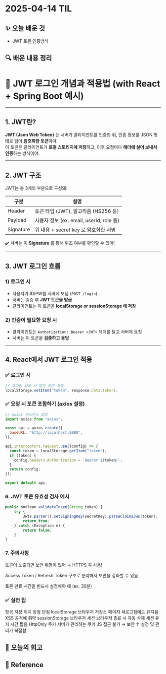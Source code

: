 # 2025-04-14 TIL

## ✨ 오늘 배운 것

- JWT 토큰 인증방식

## 🔍 배운 내용 정리

# 📌 JWT 로그인 개념과 적용법 (with React + Spring Boot 예시)

---

## 1. JWT란?

**JWT (Json Web Token)** 는 서버가 클라이언트를 인증한 뒤, 인증 정보를 JSON 형태로 담아 **암호화한 토큰**이야.  
이 토큰은 클라이언트가 **로컬 스토리지에 저장**하고, 이후 요청마다 **헤더에 실어 보내서 인증**하는 방식이야.

---

## 2. JWT 구조

JWT는 총 3개의 부분으로 구성돼:

| 구분      | 설명                                     |
| --------- | ---------------------------------------- |
| Header    | 토큰 타입 (JWT), 알고리즘 (HS256 등)     |
| Payload   | 사용자 정보 (ex. email, userId, role 등) |
| Signature | 위 내용 + secret key 로 암호화한 서명    |

✔️ 서버는 이 **Signature** 를 통해 위조 여부를 확인할 수 있어!

---

## 3. JWT 로그인 흐름

### 1) 로그인 시

- 사용자가 ID/PW를 서버에 보냄 (`POST /login`)
- 서버는 검증 후 **JWT 토큰을 발급**
- 클라이언트는 이 토큰을 **localStorage or sessionStorage 에 저장**

### 2) 인증이 필요한 요청 시

- 클라이언트는 `Authorization: Bearer <JWT>` 헤더를 달고 서버에 요청
- 서버는 이 토큰을 **검증하고 응답**

---

## 4. React에서 JWT 로그인 적용

### ✅ 로그인 시

```javascript
// 로그인 성공 시 받은 토큰 저장
localStorage.setItem("token", response.data.token);
```

### ✅ 요청 시 토큰 포함하기 (axios 설정)

```javascript
// axios 인스턴스 설정
import axios from "axios";

const api = axios.create({
  baseURL: "http://localhost:8080",
});

api.interceptors.request.use((config) => {
  const token = localStorage.getItem("token");
  if (token) {
    config.headers.Authorization = `Bearer ${token}`;
  }
  return config;
});

export default api;
```

### 6. JWT 토큰 유효성 검사 예시

```js
public boolean validateToken(String token) {
    try {
        Jwts.parser().setSigningKey(secretKey).parseClaimsJws(token);
        return true;
    } catch (Exception e) {
        return false;
    }
}
```

### 7. 주의사항

토큰이 노출되면 보안 위험이 있어 → HTTPS 꼭 사용!

Access Token / Refresh Token 구조로 분리해서 보안을 강화할 수 있음

토큰 만료 시간을 반드시 설정해야 해 (ex. 30분)

### ✅ 실전 팁

항목 저장 위치 장점 단점
localStorage 브라우저 저장소 페이지 새로고침에도 유지됨 XSS 공격에 취약
sessionStorage 브라우저 세션 브라우저 종료 시 자동 삭제 세션 유지 시간 짧음
HttpOnly 쿠키 서버가 관리하는 쿠키 JS 접근 불가 → 보안 ↑ 설정 및 관리가 복잡함

## 🤔 오늘의 회고

## 📍 **Reference**

```

```
